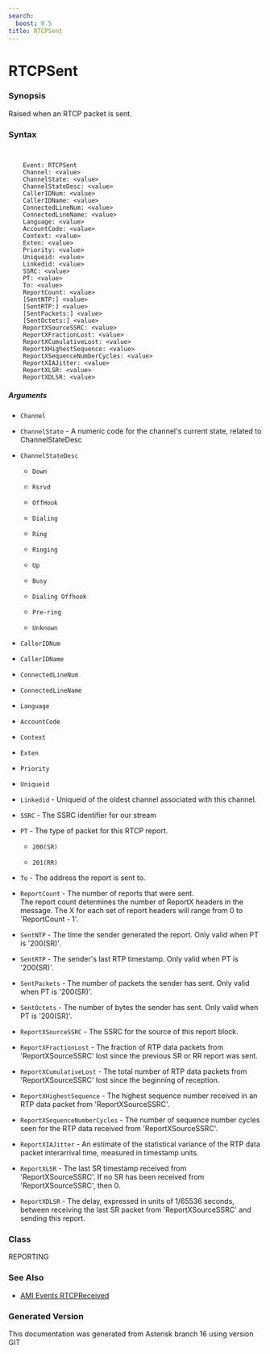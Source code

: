 ```yaml
---
search:
  boost: 0.5
title: RTCPSent
---
```


# RTCPSent

### Synopsis

Raised when an RTCP packet is sent.

### Syntax


```


    Event: RTCPSent
    Channel: <value>
    ChannelState: <value>
    ChannelStateDesc: <value>
    CallerIDNum: <value>
    CallerIDName: <value>
    ConnectedLineNum: <value>
    ConnectedLineName: <value>
    Language: <value>
    AccountCode: <value>
    Context: <value>
    Exten: <value>
    Priority: <value>
    Uniqueid: <value>
    Linkedid: <value>
    SSRC: <value>
    PT: <value>
    To: <value>
    ReportCount: <value>
    [SentNTP:] <value>
    [SentRTP:] <value>
    [SentPackets:] <value>
    [SentOctets:] <value>
    ReportXSourceSSRC: <value>
    ReportXFractionLost: <value>
    ReportXCumulativeLost: <value>
    ReportXHighestSequence: <value>
    ReportXSequenceNumberCycles: <value>
    ReportXIAJitter: <value>
    ReportXLSR: <value>
    ReportXDLSR: <value>

```
##### Arguments


* `Channel`

* `ChannelState` - A numeric code for the channel's current state, related to ChannelStateDesc<br>

* `ChannelStateDesc`

    * `Down`

    * `Rsrvd`

    * `OffHook`

    * `Dialing`

    * `Ring`

    * `Ringing`

    * `Up`

    * `Busy`

    * `Dialing Offhook`

    * `Pre-ring`

    * `Unknown`

* `CallerIDNum`

* `CallerIDName`

* `ConnectedLineNum`

* `ConnectedLineName`

* `Language`

* `AccountCode`

* `Context`

* `Exten`

* `Priority`

* `Uniqueid`

* `Linkedid` - Uniqueid of the oldest channel associated with this channel.<br>

* `SSRC` - The SSRC identifier for our stream<br>

* `PT` - The type of packet for this RTCP report.<br>

    * `200(SR)`

    * `201(RR)`

* `To` - The address the report is sent to.<br>

* `ReportCount` - The number of reports that were sent.<br>
The report count determines the number of ReportX headers in the message. The X for each set of report headers will range from 0 to 'ReportCount - 1'.<br>

* `SentNTP` - The time the sender generated the report. Only valid when PT is '200(SR)'.<br>

* `SentRTP` - The sender's last RTP timestamp. Only valid when PT is '200(SR)'.<br>

* `SentPackets` - The number of packets the sender has sent. Only valid when PT is '200(SR)'.<br>

* `SentOctets` - The number of bytes the sender has sent. Only valid when PT is '200(SR)'.<br>

* `ReportXSourceSSRC` - The SSRC for the source of this report block.<br>

* `ReportXFractionLost` - The fraction of RTP data packets from 'ReportXSourceSSRC' lost since the previous SR or RR report was sent.<br>

* `ReportXCumulativeLost` - The total number of RTP data packets from 'ReportXSourceSSRC' lost since the beginning of reception.<br>

* `ReportXHighestSequence` - The highest sequence number received in an RTP data packet from 'ReportXSourceSSRC'.<br>

* `ReportXSequenceNumberCycles` - The number of sequence number cycles seen for the RTP data received from 'ReportXSourceSSRC'.<br>

* `ReportXIAJitter` - An estimate of the statistical variance of the RTP data packet interarrival time, measured in timestamp units.<br>

* `ReportXLSR` - The last SR timestamp received from 'ReportXSourceSSRC'. If no SR has been received from 'ReportXSourceSSRC', then 0.<br>

* `ReportXDLSR` - The delay, expressed in units of 1/65536 seconds, between receiving the last SR packet from 'ReportXSourceSSRC' and sending this report.<br>

### Class

REPORTING
### See Also

* [AMI Events RTCPReceived](/Asterisk_16_Documentation/API_Documentation/AMI_Events/RTCPReceived)


### Generated Version

This documentation was generated from Asterisk branch 16 using version GIT 